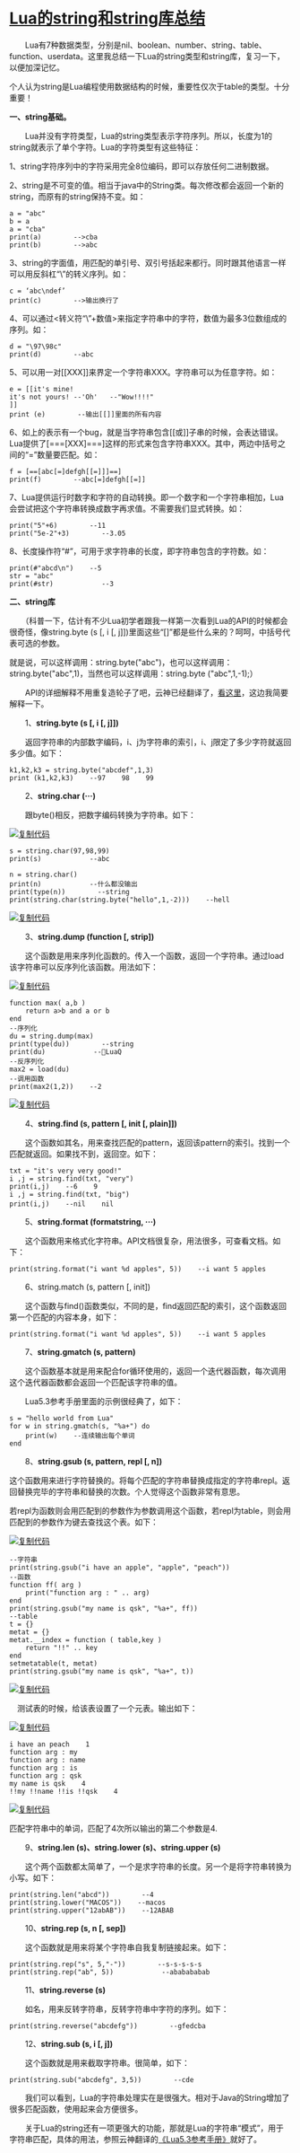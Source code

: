 # [Lua的string和string库总结](https://www.cnblogs.com/zrtqsk/p/4372889.html)



　　Lua有7种数据类型，分别是nil、boolean、number、string、table、function、userdata。这里我总结一下Lua的string类型和string库，复习一下，以便加深记忆。

个人认为string是Lua编程使用数据结构的时候，重要性仅次于table的类型。十分重要！

**一、string基础。**

　　Lua并没有字符类型，Lua的string类型表示字符序列。所以，长度为1的string就表示了单个字符。Lua的字符类型有这些特征：

1、string字符序列中的字符采用完全8位编码，即可以存放任何二进制数据。

2、string是不可变的值。相当于java中的String类。每次修改都会返回一个新的string，而原有的string保持不变。如：

```
a = "abc"
b = a
a = "cba"
print(a)        -->cba
print(b)        -->abc
```

 

3、string的字面值，用匹配的单引号、双引号括起来都行。同时跟其他语言一样可以用反斜杠“\”的转义序列。如：

```
c = ‘abc\ndef’            
print(c)        -->输出换行了    
```

 

4、可以通过<转义符“\”+数值>来指定字符串中的字符，数值为最多3位数组成的序列。如：

```
d = "\97\98c"
print(d)        --abc
```

 

5、可以用一对[[XXX]]来界定一个字符串XXX。字符串可以为任意字符。如：

```
e = [[it's mine!
it's not yours! --'Oh'   --"Wow!!!!"
]]
print (e)        --输出[[]]里面的所有内容
```

 

6、如上的表示有一个bug，就是当字符串包含[[或]]子串的时候，会表达错误。Lua提供了[===[XXX]===]这样的形式来包含字符串XXX。其中，两边中括号之间的“=”数量要匹配。如：

```
f = [==[abc[=]defgh[[=]]]==]
print(f)        --abc[=]defgh[[=]]
```

 

7、Lua提供运行时数字和字符的自动转换。即一个数字和一个字符串相加，Lua会尝试把这个字符串转换成数字再求值。不需要我们显式转换。如：

```
print("5"+6)        --11
print("5e-2"+3)        --3.05
```

 

8、长度操作符“#”，可用于求字符串的长度，即字符串包含的字符数。如：

```
print(#"abcd\n")    --5
str = "abc"
print(#str)            --3
```

 

 

 

**二、string库**

　　（科普一下，估计有不少Lua初学者跟我一样第一次看到Lua的API的时候都会很奇怪，像string.byte (s [, i [, j]])里面这些“[]”都是些什么来的？呵呵，中括号代表可选的参数。

就是说，可以这样调用：string.byte("abc")，也可以这样调用：string.byte("abc",1)，当然也可以这样调用：string.byte ("abc",1,-1);）

　　API的详细解释不用重复造轮子了吧，云神已经翻译了，[看这里](http://cloudwu.github.io/lua53doc/contents.html)，这边我简要解释一下。

　　1、**string.byte (s [, i [, j]])**

　　返回字符串的内部数字编码，i、j为字符串的索引，i、j限定了多少字符就返回多少值。如下：

```
k1,k2,k3 = string.byte("abcdef",1,3)
print (k1,k2,k3)    --97    98    99
```

 

　　2、**string.char (···)**

　　跟byte()相反，把数字编码转换为字符串。如下：

[![复制代码](https://common.cnblogs.com/images/copycode.gif)](javascript:void(0);)

```
s = string.char(97,98,99)
print(s)            --abc

n = string.char()
print(n)            --什么都没输出
print(type(n))        --string
print(string.char(string.byte("hello",1,-2)))    --hell
```

[![复制代码](https://common.cnblogs.com/images/copycode.gif)](javascript:void(0);)

 

　　3、**string.dump (function [, strip])**

　　这个函数是用来序列化函数的。传入一个函数，返回一个字符串。通过load该字符串可以反序列化该函数。用法如下：

[![复制代码](https://common.cnblogs.com/images/copycode.gif)](javascript:void(0);)

```
function max( a,b )
    return a>b and a or b
end
--序列化
du = string.dump(max)
print(type(du))        --string
print(du)            --LuaQ
--反序列化
max2 = load(du)    
--调用函数
print(max2(1,2))    --2
```

[![复制代码](https://common.cnblogs.com/images/copycode.gif)](javascript:void(0);)

 

　　4、**string.find (s, pattern [, init [, plain]])**

　　这个函数如其名，用来查找匹配的pattern，返回该pattern的索引。找到一个匹配就返回。如果找不到，返回空。如下：

```
txt = "it's very very good!"
i ,j = string.find(txt, "very")
print(i,j)    --6    9
i ,j = string.find(txt, "big")
print(i,j)    --nil    nil　　
```

 

　　5、**string.format (formatstring, ···)**

　　这个函数用来格式化字符串。API文档很复杂，用法很多，可查看文档。如下：

```
print(string.format("i want %d apples", 5))    --i want 5 apples
```

 

　　6、string.match (s, pattern [, init])

　　这个函数与find()函数类似，不同的是，find返回匹配的索引，这个函数返回第一个匹配的内容本身，如下：

```
print(string.format("i want %d apples", 5))    --i want 5 apples
```

 

　　7、**string.gmatch (s, pattern)**

　　这个函数基本就是用来配合for循环使用的，返回一个迭代器函数，每次调用这个迭代器函数都会返回一个匹配该字符串的值。

　　Lua5.3参考手册里面的示例很经典了，如下：

```
s = "hello world from Lua"
for w in string.gmatch(s, "%a+") do
    print(w)    --连续输出每个单词
end
```

 

　　8、**string.gsub (s, pattern, repl [, n])**

这个函数用来进行字符替换的。将每个匹配的字符串替换成指定的字符串repl。返回替换完毕的字符串和替换的次数。个人觉得这个函数非常有意思。

若repl为函数则会用匹配到的参数作为参数调用这个函数，若repl为table，则会用匹配到的参数作为键去查找这个表。如下：

[![复制代码](https://common.cnblogs.com/images/copycode.gif)](javascript:void(0);)

```
--字符串
print(string.gsub("i have an apple", "apple", "peach"))
--函数
function ff( arg )
    print("function arg : " .. arg)
end
print(string.gsub("my name is qsk", "%a+", ff))
--table
t = {}
metat = {}
metat.__index = function ( table,key )        
    return "!!" .. key
end
setmetatable(t, metat)
print(string.gsub("my name is qsk", "%a+", t))
```

[![复制代码](https://common.cnblogs.com/images/copycode.gif)](javascript:void(0);)

　测试表的时候，给该表设置了一个元表。输出如下：

[![复制代码](https://common.cnblogs.com/images/copycode.gif)](javascript:void(0);)

```
i have an peach    1
function arg : my
function arg : name
function arg : is
function arg : qsk
my name is qsk    4
!!my !!name !!is !!qsk    4
```

[![复制代码](https://common.cnblogs.com/images/copycode.gif)](javascript:void(0);)

匹配字符串中的单词，匹配了4次所以输出的第二个参数是4. 

 

　　9、**string.len (s)、string.lower (s)、string.upper (s)**

　　这个两个函数都太简单了，一个是求字符串的长度。另一个是将字符串转换为小写。如下：

```
print(string.len("abcd"))        --4
print(string.lower("MACOS"))    --macos
print(string.upper("12abAB"))    --12ABAB
```

 

　　10、**string.rep (s, n [, sep])**

　　这个函数就是用来将某个字符串自我复制链接起来。如下：

```
print(string.rep("s", 5,"-"))        --s-s-s-s-s
print(string.rep("ab", 5))            --ababababab
```

 

　　11、**string.reverse (s)**

　　如名，用来反转字符串，反转字符串中字符的序列。如下：

```
print(string.reverse("abcdefg"))        --gfedcba
```

 

　　12、**string.sub (s, i [, j])**

　　这个函数就是用来截取字符串。很简单，如下：

```
print(string.sub("abcdefg", 3,5))        --cde
```

 

　　我们可以看到，Lua的字符串处理实在是很强大。相对于Java的String增加了很多匹配函数，使用起来会方便很多。

　　关于Lua的string还有一项更强大的功能，那就是Lua的字符串“模式”，用于字符串匹配，具体的用法，参照云神翻译的[《Lua5.3参考手册》](http://cloudwu.github.io/lua53doc/contents.html)就好了。

 